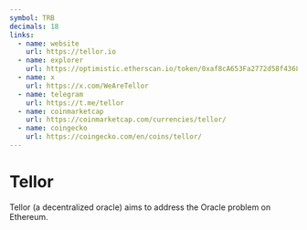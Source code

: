 ```yaml
---
symbol: TRB
decimals: 18
links:
  - name: website
    url: https://tellor.io
  - name: explorer
    url: https://optimistic.etherscan.io/token/0xaf8cA653Fa2772d58f4368B0a71980e9E3cEB888
  - name: x
    url: https://x.com/WeAreTellor
  - name: telegram
    url: https://t.me/tellor
  - name: coinmarketcap
    url: https://coinmarketcap.com/currencies/tellor/
  - name: coingecko
    url: https://coingecko.com/en/coins/tellor/
---
```


# Tellor

Tellor (a decentralized oracle) aims to address the Oracle problem on Ethereum.
